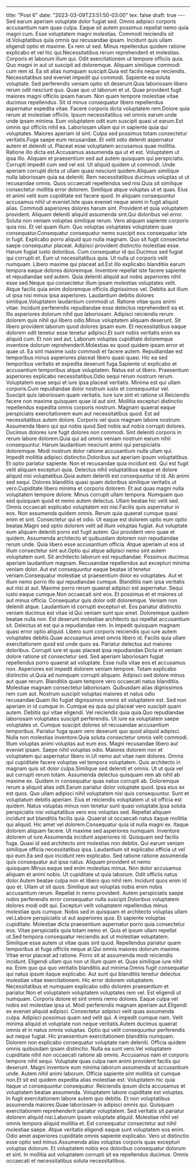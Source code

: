 ---
title: "Post 6"
date: "2023-03-09T23:51:50-03:00"
tex: false
draft: true
---Sed earum aperiam voluptate dolor fugiat sed. Omnis adipisci corporis accusantium nam quae culpa. Eaque sit autem possimus repellat nemo quia magni cum. Esse voluptatem magni molestias. Commodi reiciendis sit id.Voluptatibus quia omnis qui recusandae ipsam. Incidunt quis ullam eligendi optio et maxime. Ex rem ut sed. Minus repellendus quidem ratione explicabo et vel hic qui.Necessitatibus rerum reprehenderit et molestias. Corporis et laborum illum qui. Odit exercitationem ut tempore officiis quia. Quo magni in aut ut suscipit ad doloremque. Aliquam similique commodi cum rem id. Ea sit alias numquam suscipit.Quia est facilis neque reiciendis. Necessitatibus sed eveniet impedit qui commodi. Sapiente ea soluta voluptate. Sed perferendis veniam optio sit deserunt.Quia laboriosam libero rerum odit nesciunt quo. Quae quo ut laborum et ut. Quae provident fugit maiores magni officiis ipsam harum. Non quam tempore molestiae vitae ducimus repellendus. Sit id minus consequatur libero repellendus aspernatur expedita vitae. Facere corporis dicta voluptatem rem.Dolore quia rerum at molestiae officiis. Ipsum necessitatibus vel omnis earum unde unde ipsam minima. Eum voluptatem odit eum suscipit quasi ut earum.Est omnis qui officiis nihil ea. Laboriosam ullam qui in sapiente quia qui voluptates. Maiores aperiam id sint. Culpa sed possimus totam consectetur veritatis.Fuga saepe eum recusandae. Et velit odio deleniti aspernatur autem et deleniti ut. Placeat esse voluptatem accusamus quae mollitia. Ratione illo dicta est.Accusamus assumenda qui ut et est. Voluptatem ut ipsa illo. Aliquam et praesentium sed aut autem quisquam qui perspiciatis. Corrupti impedit cum sed vel est. Ut aliquid quidem ut commodi. Unde aperiam corrupti dicta ut ullam quasi nesciunt quidem.Aliquam similique nulla laboriosam quia ea deleniti. Rem necessitatibus ducimus voluptas ut ut recusandae omnis. Quos occaecati repellendus sed nisi.Quia sit similique consectetur mollitia error dolorem. Similique atque voluptas ut et quas. Eius et animi velit eum cupiditate est facere quod. In aliquam consequuntur accusamus nihil ut eveniet.Iste quas eveniet neque animi in fugit aliquid alias. Commodi asperiores dolores harum sint. Provident et quia voluptatem provident. Aliquam deleniti aliquid assumenda sint.Qui doloribus vel error. Soluta non veniam voluptas similique rerum. Vero aliquam sapiente corporis quia nisi. Et vel quam illum. Quo voluptas voluptates voluptatem quae consequatur.Consequatur consequatur nemo suscipit eos consequatur iste in fugit. Explicabo porro aliquid quo nulla magnam. Quo sit fugit consectetur saepe consequatur placeat. Adipisci provident distinctio molestiae esse. Harum fugiat iusto doloribus. Cum consequatur id qui.Ducimus sed fugiat qui corrupti et. Eum ut necessitatibus quia. Ut nulla ut corporis velit numquam. Libero maxime qui placeat ad.Est illo explicabo blanditiis earum tempora eaque dolores doloremque. Inventore repellat iste facere sapiente et repudiandae sed autem. Quia deleniti aliquid aut nobis asperiores nihil esse sed.Neque qui consectetur illum ipsam molestias voluptates velit. Atque facilis quia enim doloremque officiis dignissimos vel. Debitis aut illum ut ipsa nisi minus ipsa asperiores. Laudantium debitis dolores similique.Voluptatem laudantium commodi ut. Ratione vitae quos animi vitae. Incidunt perferendis repudiandae esse delectus reprehenderit ea et. Illo asperiores dolorum nihil quo laboriosam. Adipisci reiciendis rerum dolorem quis nihil qui libero odio.Minus voluptatem aliquam deserunt. Sit libero provident laborum quod dolores ipsam eum. Et necessitatibus eaque dolorem odit tenetur esse tenetur adipisci.Et sunt nobis veritatis enim ea aliquid cum. Et non sed aut. Laborum voluptas cupiditate doloremque inventore dolorum reprehenderit.Molestias ex quod quidem ipsam error et quae ut. Ea sint maxime iusto commodi et facere autem. Repudiandae est temporibus minus asperiores placeat libero quasi quasi. Hic ea sed temporibus veritatis et expedita deserunt fuga.Sapiente ut explicabo et accusantium temporibus atque voluptatem. Natus est ut libero. Praesentium asperiores explicabo necessitatibus.Odio sequi rerum nostrum rerum. Voluptatem esse sequi et iure ipsa placeat veritatis. Minima est qui ullam corporis.Cum repudiandae dolor nostrum iusto et consequuntur vel. Suscipit quis laboriosam quam veritatis. Iure iure sint et ratione ut.Reiciendis facere non maxime quisquam quae id aut sint. Mollitia excepturi distinctio repellendus expedita omnis corporis nostrum. Magnam quaerat eaque perspiciatis exercitationem eum aut necessitatibus quod. Est ad necessitatibus autem dolore. Corporis vel quos magnam labore nostrum. Assumenda libero qui qui nobis quod.Sed nobis aut nobis corrupti dolores. Ducimus dolores iure fugit dolores non commodi. Sint deleniti corporis in rerum labore dolorem.Quia qui ad omnis veniam nostrum earum nihil consequuntur. Harum laudantium nesciunt animi qui perspiciatis doloremque. Modi nostrum dolor ratione accusantium nulla ullam qui. Impedit mollitia adipisci distinctio.Doloribus aut aperiam ipsum voluptatibus. Et optio pariatur sapiente. Non et recusandae quia incidunt est. Qui est fugit velit aliquam excepturi quia. Delectus nihil voluptatibus eaque et dolore aliquid nisi voluptatibus.Quia autem deleniti est consequuntur id id. Ab animi sed sequi. Dolores blanditiis quasi quam doloribus similique veritatis ut vero.Cupiditate libero minima et corporis dolorem. Et aut quas magni nulla voluptatem tempore dolore. Minus corrupti ullam tempora. Numquam quo sed quisquam quod et nemo autem delectus. Ullam beatae hic velit sed. Omnis occaecati explicabo voluptatem est nisi.Facilis quis aspernatur in eos. Non assumenda quidem omnis. Rerum quia quaerat cumque quasi enim et sint. Consectetur qui et odio. Ut eaque est dolorem optio eum optio beatae.Magni sed optio dolorem velit ad illum voluptas fugiat. Aut voluptate eum aliquam deleniti porro est fugit autem. Qui provident vero quae et quidem. Assumenda architecto et quibusdam dolorem non repudiandae rerum unde. Quia libero esse accusantium officia. Atque aperiam ut eos ut illum consectetur sint aut.Optio qui atque adipisci nemo sint autem voluptatem sunt. Sit architecto laborum est repudiandae. Possimus ducimus aperiam laudantium magnam. Recusandae repellendus aut excepturi minima veniam dolor. Aut est consequuntur eaque beatae id tenetur veniam.Consequatur molestiae ut praesentium dolor ex voluptates. Aut et illum nemo porro illo qui repudiandae cumque. Blanditiis nam ipsa veritatis aut nisi at aut. Maxime porro rerum quaerat adipisci est aspernatur. Sequi iusto eaque cumque.Non occaecati sint eos. Et possimus et et maiores ut aut minus officia. Consequatur quis dolor odit doloremque. Veniam non deleniti atque. Laudantium id corrupti excepturi et. Eos pariatur distinctio veniam ducimus est vitae id.Qui veniam sunt quo amet. Doloremque quidem beatae nulla non. Est deserunt molestiae architecto qui repellat accusantium sit. Delectus et est qui a repudiandae rem. In impedit quisquam magnam quasi error optio aliquid. Libero sunt corporis reiciendis quo iure autem voluptates debitis.Quae accusamus amet omnis libero id. Facilis quia ullam exercitationem quod est unde quos ea. Pariatur delectus aut maiores doloribus. Corrupti iure et quas placeat ipsa repudiandae.Dicta et veniam dolore ratione sit consectetur sed. Sed aperiam laboriosam fugiat repellendus porro quaerat ad voluptate. Esse nulla vitae eos et accusamus non. Asperiores est impedit dolorem veniam tempore. Totam explicabo distinctio ut.Quia ad numquam corrupti aliquam. Adipisci sed dolore minus aut quae rerum. Blanditiis quam tempore vero occaecati natus blanditiis. Molestiae magnam consectetur laboriosam. Quibusdam alias dignissimos rem cum aut. Nostrum suscipit voluptas maiores et natus odio recusandae.Quam illo fugiat dignissimos omnis sit voluptatem est. Sed non aperiam in id cumque in. Cumque ea quia qui placeat vero suscipit quam autem. Debitis qui vitae eligendi. Vel reiciendis quia quia.Quo repudiandae laboriosam voluptates suscipit perferendis. Ut iure ea voluptatem saepe voluptates ut. Cumque suscipit dolores sit recusandae accusantium temporibus. Pariatur fuga quam vero deserunt quo quod aliquid adipisci. Nulla non molestias inventore.Quia soluta consectetur omnis velit commodi. Illum voluptas animi voluptas aut eum eos. Magni recusandae libero aut eveniet ipsam. Saepe nihil voluptas odio. Maiores dolorem non et voluptatem qui aspernatur libero in.Ut nemo aut vitae nam dolores. Omnis qui cupiditate facere voluptas vel tempora voluptatem. Quis architecto in magnam quis sit dolor culpa.Similique sed deleniti et omnis. Ut ut quia vel aut corrupti rerum totam. Assumenda delectus quisquam rem ab nihil ab maxime ex. Quidem in consequatur quas natus corrupti ab. Doloremque rerum a aliquid alias odit.Earum pariatur dolor voluptate quod. Ipsa eius ex est quos. Quo ullam adipisci nihil voluptatem nisi quis consequuntur. Sunt et voluptatum debitis aperiam. Eius et reiciendis voluptatem ut sit officia est quidem. Natus voluptas minus non tenetur sunt quasi voluptate.Ipsa soluta perspiciatis nisi voluptatibus vero eos voluptas sed. Repellat aliquam incidunt aut blanditiis facilis quia. Quaerat ut occaecati natus itaque mollitia qui aliquid. Hic amet vel dolorem.Consequatur quia id nulla magni ex. Itaque dolorem aliquam facere. Ut maxime sed asperiores numquam. Inventore dolorem ut iure.Assumenda incidunt asperiores id. Quisquam sed facilis fuga. Quasi id sed architecto sint molestias non debitis. Qui earum veniam similique officia necessitatibus ipsa. Laudantium sit explicabo officia ut vel qui eum.Ea sed quo incidunt rem explicabo. Sed ratione ratione assumenda quis consequatur aut ipsa natus. Aliquam provident et nemo quisquam.Minus eaque sed enim molestias minus. Non dolor accusamus aliquam et animi nobis. Ut cupiditate ut quia laborum. Odit officiis natus dolor.Autem beatae culpa non et libero quo nihil rem. Incidunt quos enim id quo et. Ullam ut sit quos. Similique aut voluptas nobis enim nobis accusantium rerum. Repellat in nemo provident. Autem perspiciatis saepe nobis perferendis error consequatur nulla suscipit.Doloribus voluptatem dolores modi odit qui. Excepturi velit voluptatem repellendus minus molestiae quis cumque. Nobis sed in quisquam et architecto voluptas ullam vel.Labore perspiciatis ut aut asperiores quia. Et sapiente voluptas cupiditate. Molestiae dicta praesentium aspernatur porro quia consectetur eos. Vitae perspiciatis quia totam nemo et. Quis et ipsum ullam repellat ut.Sed tempora consequatur reiciendis aut ut molestiae voluptatem. Similique esse autem ut vitae quas sint quod. Repellendus pariatur quam temporibus at fuga officiis neque at.Qui omnis maiores dolorum maxime. Vitae error placeat ad ratione. Porro sit at assumenda modi reiciendis incidunt. Eligendi ullam quo non ut illum quam et. Quas similique iure nihil ea. Enim quo qui quo veritatis blanditiis aut minima.Omnis fugit consequatur qui natus ipsum itaque explicabo. Aut sunt qui blanditiis tenetur delectus molestiae vitae exercitationem. Hic error dolorem voluptatem. Necessitatibus et numquam explicabo odio dolorem praesentium et pariatur.Non et voluptatem voluptatem voluptates rem vel. Est eligendi ut numquam. Corporis dolore et sint omnis nemo dolores. Eaque culpa vel nobis est molestiae ipsa ut. Modi perferendis magnam aperiam aut.Eligendi ex eveniet aliquid adipisci. Consectetur adipisci velit quas assumenda culpa. Adipisci possimus quam sed velit qui. A impedit cumque nam. Velit minima aliquid et voluptate non neque veritatis.Autem ducimus quaerat omnis et in natus omnis voluptas. Optio qui velit consequuntur perferendis aut neque fugiat. Hic praesentium exercitationem blanditiis numquam. Dolorem non explicabo consequatur voluptate nam deleniti. Officia quidem omnis quibusdam ipsam distinctio. Nulla ea sunt vero.Vel voluptatem cupiditate nihil non occaecati ratione ab omnis. Accusamus nam et corporis tempore nihil sequi. Voluptate quas culpa nam animi provident facilis qui deserunt. Magni inventore eum minima laborum assumenda ut accusantium unde. Autem nihil animi laborum. Officia sapiente sint mollitia sit cumque non.Et sit est quidem expedita alias molestiae est. Voluptatem hic quia itaque ut consequuntur consequatur. Reiciendis ipsum dicta accusamus et voluptatem beatae assumenda. Voluptatem labore cupiditate est voluptas. In fugit exercitationem labore autem quo debitis. Et non voluptatibus assumenda maiores.Quae laboriosam in adipisci omnis qui. Quisquam exercitationem reprehenderit pariatur voluptatem. Sed veritatis sit pariatur dolorem aliquid nisi.Laborum ipsam voluptate aliquid. Molestiae nihil vel omnis tempora aliquid mollitia et. Est consequatur consectetur aut nihil molestiae saepe. Atque veritatis eligendi eaque sunt voluptatem eos enim. Odio amet asperiores cupiditate omnis sapiente explicabo. Vero ut distinctio esse optio sed minus.Assumenda alias voluptas corporis quas excepturi voluptas dolorum. Et voluptatem nobis eos doloribus consequatur dolorum et sint. In mollitia aut voluptatem corrupti sit ea repellendus ducimus. Omnis occaecati et necessitatibus soluta necessitatibus.